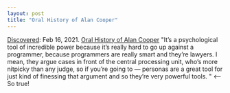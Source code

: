 ```yaml
---
layout: post
title: "Oral History of Alan Cooper"
---
```

[Discovered](http://rolandtanglao.com/2020/07/29/p1-blogthis-checkvist-list-links-to-blog/): Feb 16, 2021. [Oral History of Alan Cooper](https://talbenisty.medium.com/oral-history-of-alan-cooper-50495813974a) "It’s a psychological tool of incredible power because it’s really hard to go up against a programmer, because programmers are really smart and they’re lawyers. I mean, they argue cases in front of the central processing unit, who’s more nitpicky than any judge, so if you’re going to — personas are a great tool for just kind of finessing that argument and so they’re very powerful tools.  " <--  So true!

